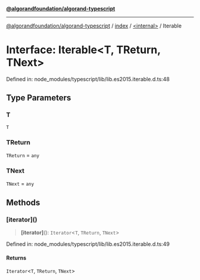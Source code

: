 [**@algorandfoundation/algorand-typescript**](../../../README.md)

***

[@algorandfoundation/algorand-typescript](../../../README.md) / [index](../../README.md) / [\<internal\>](../README.md) / Iterable

# Interface: Iterable\<T, TReturn, TNext\>

Defined in: node\_modules/typescript/lib/lib.es2015.iterable.d.ts:48

## Type Parameters

### T

`T`

### TReturn

`TReturn` = `any`

### TNext

`TNext` = `any`

## Methods

### \[iterator\]()

> **\[iterator\]**(): `Iterator`\<`T`, `TReturn`, `TNext`\>

Defined in: node\_modules/typescript/lib/lib.es2015.iterable.d.ts:49

#### Returns

`Iterator`\<`T`, `TReturn`, `TNext`\>
